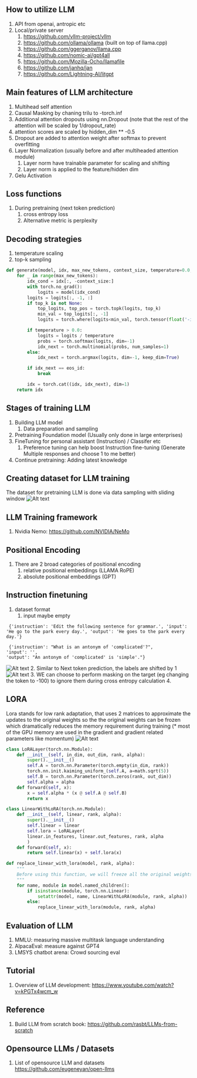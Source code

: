 ## How to utilize LLM
1. API from openai, antropic etc
2. Local/private server
   1. https://github.com/vllm-project/vllm
   2. https://github.com/ollama/ollama (built on top of llama.cpp)
   3. https://github.com/ggerganov/llama.cpp
   4. https://github.com/nomic-ai/gpt4all
   5. https://github.com/Mozilla-Ocho/llamafile
   6. https://github.com/janhq/jan
   7. https://github.com/Lightning-AI/litgpt



## Main features of LLM architecture
1. Multihead self attention
2. Causal Masking by chaning trilu to -torch.inf
3. Additional attention dropouts using nn.Dropout (note that the rest of the attention will be scaled by 1/dropout_rate)
4. attention scores are scaled by hidden_dim ** -0.5
5. Dropout are added to attention weight after softmax to prevent overfitting
6. Layer Normalization (usually before and after multiheaded attention module)
   1. Layer norm have trainable parameter for scaling and shifting 
   2. Layer norm is applied to the feature/hidden dim
7. Gelu Activation

## Loss functions
1. During pretraining (next token prediction)
   1. cross entropy loss 
   2. Alternative metric is perplexity 

## Decoding strategies
1. temperature scaling
2. top-k sampling
```python
def generate(model, idx, max_new_tokens, context_size, temperature=0.0, top_k=None, eos_id=None):
    for _ in range(max_new_tokens):
        idx_cond = idx[:, -context_size:]
        with torch.no_grad():
            logits = model(idx_cond)
        logits = logits[:, -1, :]
        if top_k is not None:
            top_logits, top_pos = torch.topk(logits, top_k)
            min_val = top_logits[:, -1]
            logits = torch.where(logits<min_val, torch.tensor(float('-inf')).to(logits.device), logits)

        if temperature > 0.0:
            logits = logits / temperature
            probs = torch.softmax(logits, dim=-1)
            idx_next = torch.multinomial(probs, num_samples=1)
        else:
            idx_next = torch.argmax(logits, dim=-1, keep_dim=True)

        if idx_next == eos_id:
            break

        idx = torch.cat((idx, idx_next), dim=1)
    return idx
```

## Stages of training LLM
1. Building LLM model
   1. Data preparation and sampling
2. Pretraining Foundation model (Usually only done in large enterprises)
3. FineTuning for personal assistant (Instruction) / Classifer etc
   1. Preference tuning can help boost Instruction fine-tuning (Generate Multiple responses and choose 1 to me better)
4. Continue pretraining: Adding latest knowledge

## Creating dataset for LLM training
The dataset for pretraining LLM is done via data sampling with sliding window
![Alt text](../assets/DataSamplingSlidingWindow.jpg)

## LLM Training framework
1. Nvidia Nemo: https://github.com/NVIDIA/NeMo


## Positional Encoding
1. There are 2 broad categories of positional encoding
   1. relative positional embeddings (LLAMA RoPE)
   2. absolute positional embeddings (GPT)

## Instruction finetuning
1. dataset format
   1. input maybe empty
```
 {'instruction': 'Edit the following sentence for grammar.', 'input': 'He go to the park every day.', 'output': 'He goes to the park every day.'}

 {'instruction': "What is an antonym of 'complicated'?",
'input': '',
'output': "An antonym of 'complicated' is 'simple'."}
```
![Alt text](../assets/instruction_format_style.png)
2. Similar to Next token prediction, the labels are shifted by 1
![Alt text](../assets/input_target_shift.png)
3. WE can choose to perform masking on the target (eg changing the token to -100) to ignore them during cross entropy calculation
4. 

## LORA
Lora stands for low rank adaptation, that uses 2 matrices to approximate the updates to the original weights so the the original weights can be frozen which dramatically reduces the memory requirement during training (* most of the GPU memory are used in the gradient and gradient related parameters like momentum)
![Alt text](../assets/LORA.png)

```python
class LoRALayer(torch.nn.Module):
    def __init__(self, in_dim, out_dim, rank, alpha):
        super().__init__()
        self.A = torch.nn.Parameter(torch.empty(in_dim, rank))
        torch.nn.init.kaiming_uniform_(self.A, a=math.sqrt(5))
        self.B = torch.nn.Parameter(torch.zeros(rank, out_dim))
        self.alpha = alpha
    def forward(self, x):
        x = self.alpha * (x @ self.A @ self.B)
        return x

class LinearWithLoRA(torch.nn.Module):
    def __init__(self, linear, rank, alpha):
        super().__init__()
        self.linear = linear
        self.lora = LoRALayer(
        linear.in_features, linear.out_features, rank, alpha
        )
    def forward(self, x):
        return self.linear(x) + self.lora(x)

def replace_linear_with_lora(model, rank, alpha):
    """
    Before using this function, we will freeze all the original weights by changing param.requires_grad = False
    """
    for name, module in model.named_children():
        if isinstance(module, torch.nn.Linear):
            setattr(model, name, LinearWithLoRA(module, rank, alpha))
        else:
            replace_linear_with_lora(module, rank, alpha)
```


## Evaluation of LLM
1. MMLU: measuring massive multitask language understanding
2. AlpacaEval: measure against GPT4
3. LMSYS chatbot arena: Crowd sourcing eval



## Tutorial
1. Overview of LLM development: https://www.youtube.com/watch?v=kPGTx4wcm_w

## Reference
1. Build LLM from scratch book: https://github.com/rasbt/LLMs-from-scratch


## Opensource LLMs / Datasets
1. List of opensource LLM and datasets https://github.com/eugeneyan/open-llms